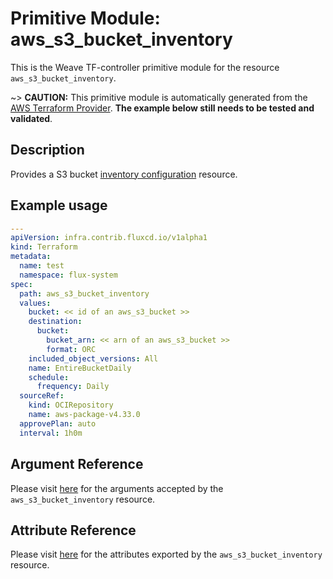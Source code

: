 
# Primitive Module: aws_s3_bucket_inventory

This is the Weave TF-controller primitive module for the resource `aws_s3_bucket_inventory`.

~> **CAUTION:** This primitive module is automatically generated from the [AWS Terraform Provider](https://registry.terraform.io/providers/hashicorp/aws/latest/docs/resources/s3_bucket_inventory). **The example below still needs to be tested and validated**.

## Description

Provides a S3 bucket [inventory configuration](https://docs.aws.amazon.com/AmazonS3/latest/dev/storage-inventory.html) resource.

## Example usage

```yaml
---
apiVersion: infra.contrib.fluxcd.io/v1alpha1
kind: Terraform
metadata:
  name: test
  namespace: flux-system
spec:
  path: aws_s3_bucket_inventory
  values:
    bucket: << id of an aws_s3_bucket >>
    destination:
      bucket:
        bucket_arn: << arn of an aws_s3_bucket >>
        format: ORC
    included_object_versions: All
    name: EntireBucketDaily
    schedule:
      frequency: Daily
  sourceRef:
    kind: OCIRepository
    name: aws-package-v4.33.0
  approvePlan: auto
  interval: 1h0m
```

## Argument Reference

Please visit [here](https://registry.terraform.io/providers/hashicorp/aws/latest/docs/resources/s3_bucket_inventory#argument-reference) for the arguments accepted by the `aws_s3_bucket_inventory` resource.

## Attribute Reference

Please visit [here](https://registry.terraform.io/providers/hashicorp/aws/latest/docs/resources/s3_bucket_inventory#attributes-reference) for the attributes exported by the `aws_s3_bucket_inventory` resource.
